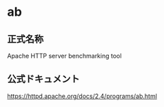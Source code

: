 # ab

## 正式名称

Apache HTTP server benchmarking tool

## 公式ドキュメント

https://httpd.apache.org/docs/2.4/programs/ab.html
